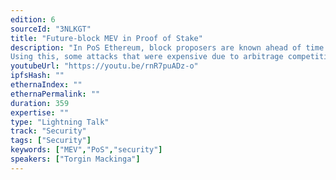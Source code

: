 ```yaml
---
edition: 6
sourceId: "3NLKGT"
title: "Future-block MEV in Proof of Stake"
description: "In PoS Ethereum, block proposers are known ahead of time. This allows for new types of MEV, which leverage the ownership of future block space.
Using this, some attacks that were expensive due to arbitrage competition, such as oracle manipulations, become very cheap. There could also be opportunities for incentivizing high-MEV transactions in a future block that you know you will control."
youtubeUrl: "https://youtu.be/rnR7puADz-o"
ipfsHash: ""
ethernaIndex: ""
ethernaPermalink: ""
duration: 359
expertise: ""
type: "Lightning Talk"
track: "Security"
tags: ["Security"]
keywords: ["MEV","PoS","security"]
speakers: ["Torgin Mackinga"]
---
```

